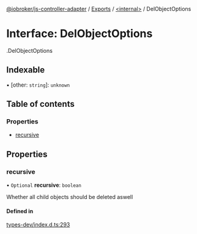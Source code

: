 [@iobroker/js-controller-adapter](../README.md) / [Exports](../modules.md) / [<internal\>](../modules/internal_.md) / DelObjectOptions

# Interface: DelObjectOptions

[<internal>](../modules/internal_.md).DelObjectOptions

## Indexable

▪ [other: `string`]: `unknown`

## Table of contents

### Properties

- [recursive](internal_.DelObjectOptions.md#recursive)

## Properties

### recursive

• `Optional` **recursive**: `boolean`

Whether all child objects should be deleted aswell

#### Defined in

[types-dev/index.d.ts:293](https://github.com/ioBroker/ioBroker.js-controller/blob/297e6576/packages/types-dev/index.d.ts#L293)
